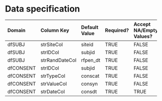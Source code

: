 # Data specification

|**Domain** |**Column Key** |**Default Value** |**Required?** |**Accept NA/Empty Values?** |**Require Unique Values?** |
|:----------|:--------------|:-----------------|:-------------|:---------------------------|:--------------------------|
|dfSUBJ     |strSiteCol     |siteid            |TRUE          |FALSE                       |FALSE                      |
|dfSUBJ     |strIDCol       |subjid            |TRUE          |FALSE                       |TRUE                       |
|dfSUBJ     |strRandDateCol |rfpen_dt          |TRUE          |FALSE                       |FALSE                      |
|dfCONSENT  |strIDCol       |subjid            |TRUE          |FALSE                       |FALSE                      |
|dfCONSENT  |strTypeCol     |conscat           |TRUE          |FALSE                       |FALSE                      |
|dfCONSENT  |strValueCol    |consyn            |TRUE          |FALSE                       |FALSE                      |
|dfCONSENT  |strDateCol     |consdt            |TRUE          |TRUE                        |FALSE                      |
